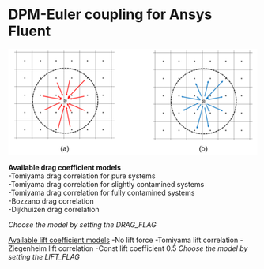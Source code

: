 # DPM-Euler coupling for Ansys Fluent

 <img src="Coupling_schemes.png" alt="Coupling Schemes: (a) Forward (b) Backward coupling"> 

<b>Available drag coefficient models</b>
<br> -Tomiyama drag correlation for pure systems
<br>-Tomiyama drag correlation for slightly contamined systems
<br>-Tomiyama drag correlation for fully contamined systems
<br>-Bozzano drag correlation
<br>-Dijkhuizen drag correlation

<i>Choose the model by setting the DRAG_FLAG</i>

<u>Available lift coefficient models</u>
-No lift force
-Tomiyama lift correlation
-Ziegenheim lift correlation
-Const lift coefficient 0.5
<i>Choose the model by setting the LIFT_FLAG</i>
